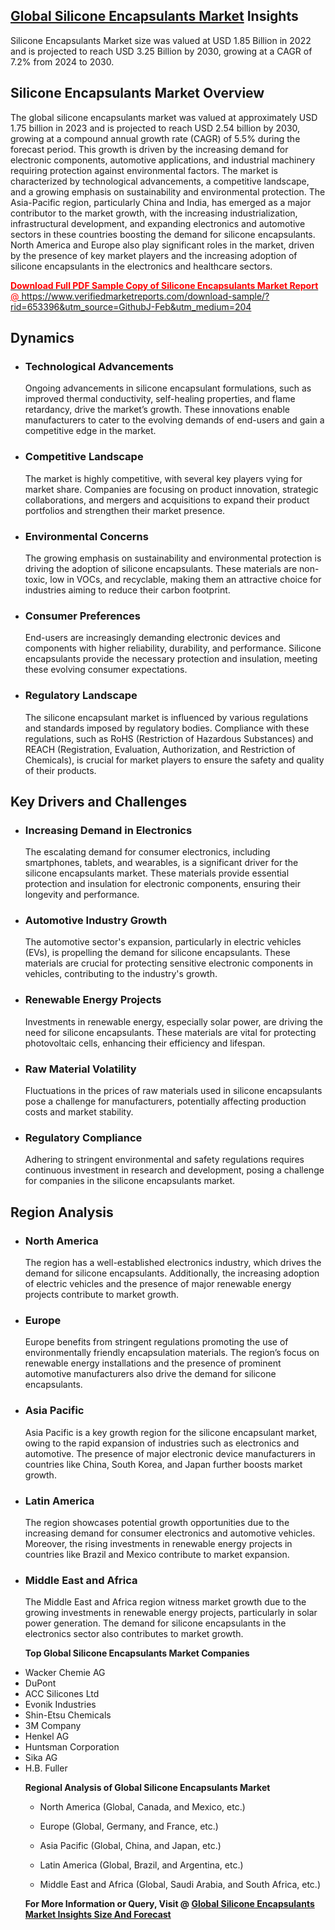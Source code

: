 <h2><a href="https://www.verifiedmarketreports.com/download-sample/?rid=653396&amp;utm_source=GithubJ&amp;utm_medium=204" target="_blank">Global Silicone Encapsulants Market</a> Insights</h2><p>Silicone Encapsulants Market size was valued at USD 1.85 Billion in 2022 and is projected to reach USD 3.25 Billion by 2030, growing at a CAGR of 7.2% from 2024 to 2030.</p><p> <h2>Silicone Encapsulants Market Overview</h2> <p>The global silicone encapsulants market was valued at approximately USD 1.75 billion in 2023 and is projected to reach USD 2.54 billion by 2030, growing at a compound annual growth rate (CAGR) of 5.5% during the forecast period. This growth is driven by the increasing demand for electronic components, automotive applications, and industrial machinery requiring protection against environmental factors. The market is characterized by technological advancements, a competitive landscape, and a growing emphasis on sustainability and environmental protection. The Asia-Pacific region, particularly China and India, has emerged as a major contributor to the market growth, with the increasing industrialization, infrastructural development, and expanding electronics and automotive sectors in these countries boosting the demand for silicone encapsulants. North America and Europe also play significant roles in the market, driven by the presence of key market players and the increasing adoption of silicone encapsulants in the electronics and healthcare sectors. </p> <p><a href="#"><p><span class=""><span style="color: #ff0000;"><strong>Download Full PDF Sample Copy of Silicone Encapsulants Market Report</strong> @ </span><a href="https://www.verifiedmarketreports.com/download-sample/?rid=653396&amp;utm_source=GithubJ-Feb&amp;utm_medium=204" target="_blank">https://www.verifiedmarketreports.com/download-sample/?rid=653396&amp;utm_source=GithubJ-Feb&amp;utm_medium=204</a></span></p></a></p> <h2>Dynamics</h2> <ul> <li><h3>Technological Advancements</h3> <p>Ongoing advancements in silicone encapsulant formulations, such as improved thermal conductivity, self-healing properties, and flame retardancy, drive the market’s growth. These innovations enable manufacturers to cater to the evolving demands of end-users and gain a competitive edge in the market. </p> </li> <li><h3>Competitive Landscape</h3> <p>The market is highly competitive, with several key players vying for market share. Companies are focusing on product innovation, strategic collaborations, and mergers and acquisitions to expand their product portfolios and strengthen their market presence. </p> </li> <li><h3>Environmental Concerns</h3> <p>The growing emphasis on sustainability and environmental protection is driving the adoption of silicone encapsulants. These materials are non-toxic, low in VOCs, and recyclable, making them an attractive choice for industries aiming to reduce their carbon footprint. </p> </li> <li><h3>Consumer Preferences</h3> <p>End-users are increasingly demanding electronic devices and components with higher reliability, durability, and performance. Silicone encapsulants provide the necessary protection and insulation, meeting these evolving consumer expectations. </p> </li> <li><h3>Regulatory Landscape</h3> <p>The silicone encapsulant market is influenced by various regulations and standards imposed by regulatory bodies. Compliance with these regulations, such as RoHS (Restriction of Hazardous Substances) and REACH (Registration, Evaluation, Authorization, and Restriction of Chemicals), is crucial for market players to ensure the safety and quality of their products. </p> </li> </ul> <h2>Key Drivers and Challenges</h2> <ul> <li><h3>Increasing Demand in Electronics</h3> <p>The escalating demand for consumer electronics, including smartphones, tablets, and wearables, is a significant driver for the silicone encapsulants market. These materials provide essential protection and insulation for electronic components, ensuring their longevity and performance. </p> </li> <li><h3>Automotive Industry Growth</h3> <p>The automotive sector's expansion, particularly in electric vehicles (EVs), is propelling the demand for silicone encapsulants. These materials are crucial for protecting sensitive electronic components in vehicles, contributing to the industry's growth. </p> </li> <li><h3>Renewable Energy Projects</h3> <p>Investments in renewable energy, especially solar power, are driving the need for silicone encapsulants. These materials are vital for protecting photovoltaic cells, enhancing their efficiency and lifespan. </p> </li> <li><h3>Raw Material Volatility</h3> <p>Fluctuations in the prices of raw materials used in silicone encapsulants pose a challenge for manufacturers, potentially affecting production costs and market stability. </p> </li> <li><h3>Regulatory Compliance</h3> <p>Adhering to stringent environmental and safety regulations requires continuous investment in research and development, posing a challenge for companies in the silicone encapsulants market. </p> </li> </ul> <h2>Region Analysis</h2> <ul> <li><h3>North America</h3> <p>The region has a well-established electronics industry, which drives the demand for silicone encapsulants. Additionally, the increasing adoption of electric vehicles and the presence of major renewable energy projects contribute to market growth. </p> </li> <li><h3>Europe</h3> <p>Europe benefits from stringent regulations promoting the use of environmentally friendly encapsulation materials. The region’s focus on renewable energy installations and the presence of prominent automotive manufacturers also drive the demand for silicone encapsulants. </p> </li> <li><h3>Asia Pacific</h3> <p>Asia Pacific is a key growth region for the silicone encapsulant market, owing to the rapid expansion of industries such as electronics and automotive. The presence of major electronic device manufacturers in countries like China, South Korea, and Japan further boosts market growth. </p> </li> <li><h3>Latin America</h3> <p>The region showcases potential growth opportunities due to the increasing demand for consumer electronics and automotive vehicles. Moreover, the rising investments in renewable energy projects in countries like Brazil and Mexico contribute to market expansion. </p> </li> <li><h3>Middle East and Africa</h3> <p>The Middle East and Africa region witness market growth due to the growing investments in renewable energy projects, particularly in solar power generation. The demand for silicone encapsulants in the electronics sector also contributes to market growth. </p> </li</p><p><strong>Top Global Silicone Encapsulants Market Companies</strong></p><div data-test-id=""><p><li>Wacker Chemie AG</li><li> DuPont</li><li> ACC Silicones Ltd</li><li> Evonik Industries</li><li> Shin-Etsu Chemicals</li><li> 3M Company</li><li> Henkel AG</li><li> Huntsman Corporation</li><li> Sika AG</li><li> H.B. Fuller</li></p><div><strong>Regional Analysis of&nbsp;Global Silicone Encapsulants Market</strong></div><ul><li dir="ltr"><p dir="ltr">North America&nbsp;(Global, Canada, and Mexico, etc.)</p></li><li dir="ltr"><p dir="ltr">Europe (Global, Germany, and France, etc.)</p></li><li dir="ltr"><p dir="ltr">Asia Pacific&nbsp;(Global, China, and Japan, etc.)</p></li><li dir="ltr"><p dir="ltr">Latin America&nbsp;(Global, Brazil, and Argentina, etc.)</p></li><li dir="ltr">Middle East and Africa&nbsp;(Global, Saudi Arabia, and South Africa, etc.)</li></ul><p><strong>For More Information or Query, Visit @&nbsp;</strong><strong><a href="https://www.verifiedmarketreports.com/product/silicone-encapsulants-market/?utm_source=GithubJ&amp;utm_medium=204" target="_blank">Global Silicone Encapsulants Market Insights Size And Forecast</a></strong></p></div>
